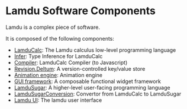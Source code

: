 # Lamdu Software Components

Lamdu is a complex piece of software.

It is composed of the following components:

* [LamduCalc](#LamduCalc): The Lamdu calculus low-level programming language
* [Infer](#Infer): Type Inference for LamduCalc
* [Compiler](#Compiler): LamduCalc Compiler (to Javascript)
* [Revision.Deltum](#deltum): A version-controlled key/value store
* [Animation engine](#animation-engine): Animation engine
* [GUI framework](#momentum): A composable functional widget framework
* [LamduSugar](#lamdusugar): A higher-level user-facing programming language
* [LamduSugarConversion](#lamdusugarconversion): Convertor from LamduCalc to LamduSugar
* [Lamdu UI](#lamdu-ui): The lamdu user interface
